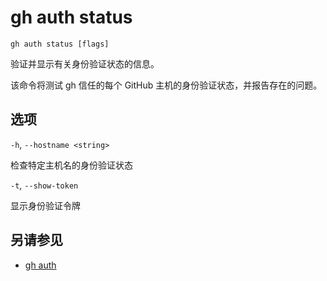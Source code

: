 # gh auth status

```
gh auth status [flags]
```

验证并显示有关身份验证状态的信息。

该命令将测试 gh 信任的每个 GitHub 主机的身份验证状态，并报告存在的问题。

## 选项

`-h`, `--hostname <string>`

检查特定主机名的身份验证状态

`-t`, `--show-token`

显示身份验证令牌

## 另请参见

- [gh auth](/gh_auth)